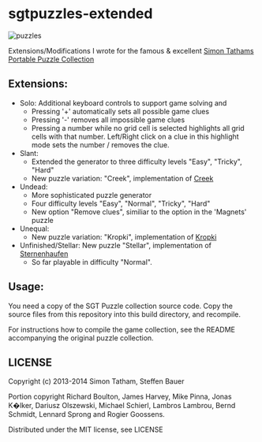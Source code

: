 sgtpuzzles-extended
===================
![puzzles](https://raw.githubusercontent.com/SteffenBauer/sgtpuzzles-extended/master/puzzles.png)

Extensions/Modifications I wrote for the famous & excellent [Simon Tathams Portable Puzzle Collection](http://www.chiark.greenend.org.uk/~sgtatham/puzzles/)

## Extensions:

* Solo: Additional keyboard controls to support game solving and 
    * Pressing '+' automatically sets all possible game clues
    * Pressing '-' removes all impossible game clues
    * Pressing a number while no grid cell is selected highlights all grid cells with that number. Left/Right click on a clue in this highlight mode sets the number / removes the clue.
* Slant:
    * Extended the generator to three difficulty levels "Easy", "Tricky", "Hard"
    * New puzzle variation: "Creek", implementation of [Creek](http://www.janko.at/Raetsel/Creek/index.htm)
* Undead:
    * More sophisticated puzzle generator
    * Four difficulty levels "Easy", "Normal", "Tricky", "Hard"
    * New option "Remove clues", similiar to the option in the 'Magnets' puzzle
* Unequal:
    * New puzzle variation: "Kropki", implementation of [Kropki](http://wiki.logic-masters.de/index.php?title=Kropki/de)
* Unfinished/Stellar: New puzzle "Stellar", implementation of [Sternenhaufen](http://www.janko.at/Raetsel/Sternenhaufen/index.htm)
    * So far playable in difficulty "Normal".

## Usage:

You need a copy of the SGT Puzzle collection source code. Copy the source files from this repository into this build directory, and recompile.

For instructions how to compile the game collection, see the README accompanying the original puzzle collection.

## LICENSE

Copyright (c) 2013-2014 Simon Tatham, Steffen Bauer

Portion copyright Richard Boulton, James Harvey, Mike Pinna, Jonas
K�lker, Dariusz Olszewski, Michael Schierl, Lambros Lambrou, Bernd
Schmidt, Lennard Sprong and Rogier Goossens.

Distributed under the MIT license, see LICENSE
